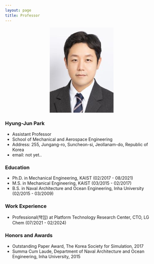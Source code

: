 ```yaml
---
layout: page
title: Professor
---
```


<p align="center">
  <img src="/assets/img/HJpark_profile_m2.jpg">
</p>

### Hyung-Jun Park
- Assistant Professor
- School of Mechanical and Aerospace Engineering
- Address: 255, Jungang-ro, Suncheon-si, Jeollanam-do, Republic of Korea
- email: not yet..

### Education
- Ph.D. in Mechanical Engineering, KAIST (02/2017 - 08/2021)
- M.S. in Mechanical Engineering, KAIST (03/2015 - 02/2017)
- B.S. in Naval Architecture and Ocean Engineering, Inha University (02/2015 - 03/2009)

### Work Experience
- Professional(책임) at Platform Technology Research Center, CTO, LG Chem (07/2021 - 02/2024)

### Honors and Awards
- Outstanding Paper Award, The Korea Society for Simulation, 2017
- Summa Cum Laude, Department of Naval Architecture and Ocean Engineering, Inha University, 2015
